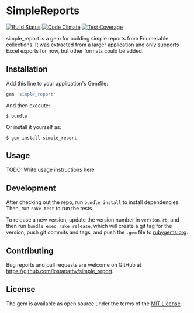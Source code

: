 # SimpleReports

[![Build Status](https://travis-ci.org/lostapathy/simple_report.svg?branch=master)](https://travis-ci.org/lostapathy/simple_report)
[![Code Climate](https://api.codeclimate.com/v1/badges/04ced70d7b66d1a7c42d/maintainability)](https://codeclimate.com/github/lostapathy/simple_report)
[![Test Coverage](https://codeclimate.com/github/lostapathy/simple_report/badges/coverage.svg)](https://codeclimate.com/github/lostapathy/simple_report/coverage)


simple_report is a gem for building simple reports from Enumerable collections.  It was extracted from a larger application and only supports Excel exports for now, but other formats could be added.

## Installation

Add this line to your application's Gemfile:

```ruby
gem 'simple_report'
```

And then execute:

    $ bundle

Or install it yourself as:

    $ gem install simple_report

## Usage

TODO: Write usage instructions here

## Development

After checking out the repo, run `bundle install` to install dependencies. Then, run `rake test` to run the tests.

To release a new version, update the version number in `version.rb`, and then run `bundle exec rake release`, which will create a git tag for the version, push git commits and tags, and push the `.gem` file to [rubygems.org](https://rubygems.org).

## Contributing

Bug reports and pull requests are welcome on GitHub at https://github.com/lostapathy/simple_report.

## License

The gem is available as open source under the terms of the [MIT License](http://opensource.org/licenses/MIT).
